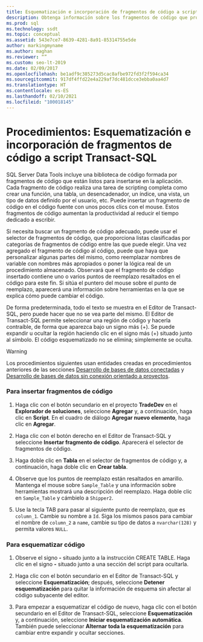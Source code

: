 ```yaml
---
title: Esquematización e incorporación de fragmentos de código a script Transact-SQL
description: Obtenga información sobre los fragmentos de código que proporciona SSDT. Vea cómo insertar fragmentos de código en aplicaciones y descubra cómo ocultar y expandir código en el editor de Transact-SQL.
ms.prod: sql
ms.technology: ssdt
ms.topic: conceptual
ms.assetid: 543e7ce7-8639-4281-8a91-85314755e5de
author: markingmyname
ms.author: maghan
ms.reviewer: “”
ms.custom: seo-lt-2019
ms.date: 02/09/2017
ms.openlocfilehash: be1adf9c385273d5cac8afbe972fd3f2f594ca34
ms.sourcegitcommit: 917df4ffd22e4a229af7dc481dcce3ebba0aa4d7
ms.translationtype: HT
ms.contentlocale: es-ES
ms.lasthandoff: 02/10/2021
ms.locfileid: "100018145"
---
```

# <a name="how-to-outline-and-add-snippets-to-transact-sql-script"></a>Procedimientos: Esquematización e incorporación de fragmentos de código a script Transact-SQL

SQL Server Data Tools incluye una biblioteca de código formada por fragmentos de código que están listos para insertarse en la aplicación. Cada fragmento de código realiza una tarea de scripting completa como crear una función, una tabla, un desencadenador, un índice, una vista, un tipo de datos definido por el usuario, etc. Puede insertar un fragmento de código en el código fuente con unos pocos clics con el mouse. Estos fragmentos de código aumentan la productividad al reducir el tiempo dedicado a escribir.  
  
Si necesita buscar un fragmento de código adecuado, puede usar el selector de fragmentos de código, que proporciona listas clasificadas por categorías de fragmentos de código entre las que puede elegir. Una vez agregado el fragmento de código al código, puede que haya que personalizar algunas partes del mismo, como reemplazar nombres de variable con nombres más apropiados o poner la lógica real de un procedimiento almacenado. Observará que el fragmento de código insertado contiene uno o varios puntos de reemplazo resaltados en el código para este fin. Si sitúa el puntero del mouse sobre el punto de reemplazo, aparecerá una información sobre herramientas en la que se explica cómo puede cambiar el código.  
  
De forma predeterminada, todo el texto se muestra en el Editor de Transact\-SQL, pero puede hacer que no se vea parte del mismo. El Editor de Transact\-SQL permite seleccionar una región de código y hacerla contraíble, de forma que aparezca bajo un signo más (+). Se puede expandir u ocultar la región haciendo clic en el signo más (+) situado junto al símbolo. El código esquematizado no se elimina; simplemente se oculta.  
  
> [!WARNING]  
> Los procedimientos siguientes usan entidades creadas en procedimientos anteriores de las secciones [Desarrollo de bases de datos conectadas](../ssdt/connected-database-development.md) y [Desarrollo de bases de datos sin conexión orientado a proyectos](../ssdt/project-oriented-offline-database-development.md).  
  
### <a name="to-insert-snippets"></a>Para insertar fragmentos de código  
  
1.  Haga clic con el botón secundario en el proyecto **TradeDev** en el **Explorador de soluciones**, seleccione **Agregar** y, a continuación, haga clic en **Script**. En el cuadro de diálogo **Agregar nuevo elemento**, haga clic en **Agregar**.  
  
2.  Haga clic con el botón derecho en el Editor de Transact\-SQL y seleccione **Insertar fragmento de código**. Aparecerá el selector de fragmentos de código.  
  
3.  Haga doble clic en **Tabla** en el selector de fragmentos de código y, a continuación, haga doble clic en **Crear tabla**.  
  
4.  Observe que los puntos de reemplazo están resaltados en amarillo. Mantenga el mouse sobre `Sample_Table` y una información sobre herramientas mostrará una descripción del reemplazo. Haga doble clic en `Sample_Table` y cámbielo a `Shipper2`.  
  
5.  Use la tecla TAB para pasar al siguiente punto de reemplazo, que es `column_1`. Cambie su nombre a `Id`. Siga los mismos pasos para cambiar el nombre de `column_2` a `name`, cambie su tipo de datos a `nvarchar(128)` y permita valores `NULL`.  
  
### <a name="to-outline-code"></a>Para esquematizar código  
  
1.  Observe el signo **-** situado junto a la instrucción CREATE TABLE. Haga clic en el signo **-** situado junto a una sección del script para ocultarla.  
  
2.  Haga clic con el botón secundario en el Editor de Transact\-SQL y seleccione **Esquematización**; después, seleccione **Detener esquematización** para quitar la información de esquema sin afectar al código subyacente del editor.  
  
3.  Para empezar a esquematizar el código de nuevo, haga clic con el botón secundario en el Editor de Transact\-SQL, seleccione **Esquematización** y, a continuación, seleccione **Iniciar esquematización automática**. También puede seleccionar **Alternar toda la esquematización** para cambiar entre expandir y ocultar secciones.  
  
